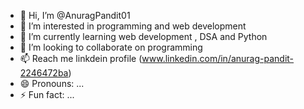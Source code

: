 - 👋 Hi, I’m @AnuragPandit01
- 👀 I’m interested in programming and web development
- 🌱 I’m currently learning web development , DSA and Python
- 💞️ I’m looking to collaborate on programming
- 📫 Reach me linkdein profile (www.linkedin.com/in/anurag-pandit-2246472ba)
- 😄 Pronouns: ...
- ⚡ Fun fact: ...

<!---
AnuragPandit01/AnuragPandit01 is a ✨ special ✨ repository because its `README.md` (this file) appears on your GitHub profile.
You can click the Preview link to take a look at your changes.
--->
